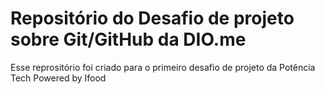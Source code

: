 # Repositório do Desafio de projeto sobre Git/GitHub da DIO.me
Esse reprositório foi criado para o primeiro desafio de projeto da Potência Tech Powered by Ifood

